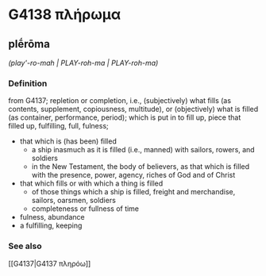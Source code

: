 # G4138 πλήρωμα

## plḗrōma

_(play'-ro-mah | PLAY-roh-ma | PLAY-roh-ma)_

### Definition

from G4137; repletion or completion, i.e., (subjectively) what fills (as contents, supplement, copiousness, multitude), or (objectively) what is filled (as container, performance, period); which is put in to fill up, piece that filled up, fulfilling, full, fulness; 

- that which is (has been) filled
  - a ship inasmuch as it is filled (i.e., manned) with sailors, rowers, and soldiers
  - in the New Testament, the body of believers, as that which is filled with the presence, power, agency, riches of God and of Christ
- that which fills or with which a thing is filled
  - of those things which a ship is filled, freight and merchandise, sailors, oarsmen, soldiers
  - completeness or fullness of time
- fulness, abundance
- a fulfilling, keeping

### See also

[[G4137|G4137 πληρόω]]
